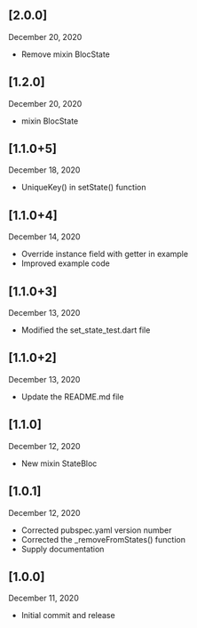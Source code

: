 ## [2.0.0]
 December 20, 2020
- Remove mixin BlocState

## [1.2.0]
 December 20, 2020
- mixin BlocState

## [1.1.0+5]
 December 18, 2020
- UniqueKey() in setState() function

## [1.1.0+4]
 December 14, 2020
- Override instance field with getter in example
- Improved example code

## [1.1.0+3]
 December 13, 2020
- Modified the set_state_test.dart file

## [1.1.0+2]
 December 13, 2020
- Update the README.md file

## [1.1.0]
 December 12, 2020
- New mixin StateBloc

## [1.0.1]
 December 12, 2020
- Corrected pubspec.yaml version number
- Corrected the _removeFromStates() function
- Supply documentation

## [1.0.0]
 December 11, 2020
- Initial commit and release


